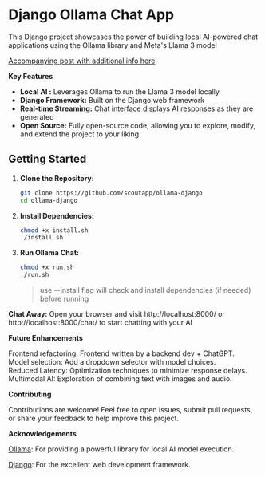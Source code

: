 # Django Ollama Chat App

This Django project showcases the power of building local AI-powered chat applications using the Ollama library and Meta's Llama 3 model 

[Accompanying post with additional info here](https://scoutapm.com/blog/building-ai-with-ollama-and-django)

**Key Features**

* **Local AI :**  Leverages Ollama to run the Llama 3 model locally
* **Django Framework:** Built on the Django web framework
* **Real-time Streaming:**  Chat interface displays AI responses as they are generated
* **Open Source:**  Fully open-source code, allowing you to explore, modify, and extend the project to your liking

## Getting Started

1. **Clone the Repository:**
   ```bash
   git clone https://github.com/scoutapp/ollama-django
   cd ollama-django

2. **Install Dependencies:**
   ```bash
   chmod +x install.sh
   ./install.sh

3. **Run Ollama Chat:**
   ```bash
   chmod +x run.sh
   ./run.sh
   ```
   > use --install flag will check and install dependencies (if needed) before running

**Chat Away:** Open your browser and visit http://localhost:8000/ or http://localhost:8000/chat/ to start chatting with your AI

[//]: # (**Project Structure**)
[//]: # (chat/: Contains the Django app for the chat interface and Ollama interaction.)
[//]: # (templates/: HTML template for the chat interface.)
[//]: # (requirements.txt: Lists the project dependencies.)

**Future Enhancements**

Frontend refactoring: Frontend written by a backend dev + ChatGPT. \
Model selection: Add a dropdown selector with model choices. \
Reduced Latency: Optimization techniques to minimize response delays. \
Multimodal AI: Exploration of combining text with images and audio. 

[//]: # (Additional Models: Integration of other Ollama-supported models.)

**Contributing**

Contributions are welcome! Feel free to open issues, submit pull requests, or share your feedback to help improve this project.

**Acknowledgements**

[Ollama](https://ollama.com/download): For providing a powerful library for local AI model execution.

[Django](https://www.djangoproject.com): For the excellent web development framework.

[//]: # ([Llama 3]&#40;https://llama.meta.com/llama3&#41;: The open-source AI model that powers this chat app.)
